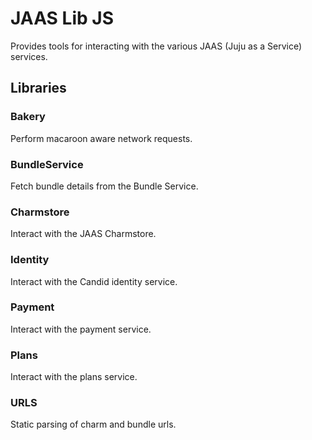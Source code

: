 # JAAS Lib JS

Provides tools for interacting with the various JAAS (Juju as a Service) services.

## Libraries

### Bakery
Perform macaroon aware network requests.

### BundleService
Fetch bundle details from the Bundle Service.

### Charmstore
Interact with the JAAS Charmstore.

### Identity
Interact with the Candid identity service.

### Payment
Interact with the payment service.

### Plans
Interact with the plans service.

### URLS
Static parsing of charm and bundle urls.
